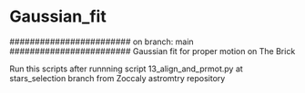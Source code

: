 # Gaussian_fit
########################
on branch: main
########################
Gaussian fit for proper motion on The Brick

Run this scripts after runnning script 13_align_and_prmot.py at stars_selection branch from Zoccaly astromtry repository
